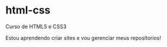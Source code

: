 # html-css
 Curso de HTML5 e CSS3

 Estou aprendendo criar sites e vou gerenciar meus reposítorios!
